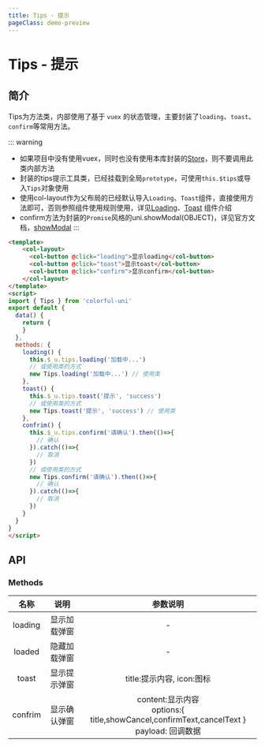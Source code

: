 ```yaml
---
title: Tips - 提示
pageClass: demo-preview
---
```


<DemoPreview url="pages/js/tips"/>

# Tips - 提示
## 简介

Tips为方法类，内部使用了基于 `vuex` 的状态管理，主要封装了`loading`、`toast`、`confirm`等常用方法。

::: warning
- 如果项目中没有使用vuex，同时也没有使用本库封装的[Store](./store)，则不要调用此类内部方法
- 封装的tips提示工具类，已经挂载到全局`prototype`，可使用`this.$tips`或导入`Tips`对象使用
- 使用col-layout作为父布局的已经默认导入`Loading`、`Toast`组件，直接使用方法即可，否则参照组件使用规则使用，详见[Loading](../components/loading)、[Toast](../components/toast) 组件介绍
- confirm方法为封装的`Promise`风格的uni.showModal(OBJECT)，详见官方文档，[showModal](https://uniapp.dcloud.io/api/ui/prompt?id=showmodal)
:::

```html
<template>
	<col-layout>
 	  <col-button @click="loading">显示loading</col-button>
 	  <col-button @click="toast">显示toast</col-button>
 	  <col-button @click="confirm">显示confirm</col-button>
	</col-layout>
</template>
<script>
import { Tips } from 'colorful-uni'
export default {
  data() {
    return {
    }
  },
  methods: {
    loading() {
	  this.$_u.tips.loading('加载中...')
	  // 或使用类的方式
	  new Tips.loading('加载中...') // 使用类
    },
	toast() {
	  this.$_u.tips.toast('提示', 'success')
	  // 或使用类的方式
	  new Tips.toast('提示', 'success') // 使用类
    },
	confrim() {
	  this.$_u.tips.confirm('请确认').then(()=>{
		// 确认
	  }).catch(()=>{
		// 取消
	  })
	  // 或使用类的方式
	  new Tips.confirm('请确认').then(()=>{
		// 确认
	  }).catch(()=>{
		// 取消
	  })
	}
  }
}
</script>
```

## API
### Methods
| 名称 | 说明 | 参数说明 |
| :--: | :--: | :--: |
| loading | 显示加载弹窗 | - |
| loaded | 隐藏加载弹窗 | - |
| toast | 显示提示弹窗 | title:提示内容, icon:图标 |
| confrim | 显示确认弹窗 | content:显示内容<br>options:{ title,showCancel,confirmText,cancelText }<br>payload: 回调数据|
